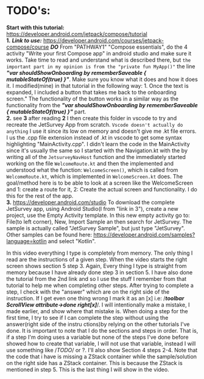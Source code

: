 # TODO's:
  **Start with this tutorial:**
  https://developer.android.com/jetpack/compose/tutorial <br>
  **1.**
    ***Link to use:***
    https://developer.android.com/courses/jetpack-compose/course
    ***DO*** From "PATHWAY1" "Compose essentials", do the 4 activity "Write your first Compose app" in android studio and make sure it works. Take time to read and understand what is described there, but `the important part in my opinion is from the "private fun MyApp()"` the line ***"var shouldShowOnboarding by rememberSaveable { mutableStateOf(true) }"***. Make sure you know what it does and how it does it. I modified(mine) in that tutorial in the following way:
     1. Once the text is expanded, I included a button that takes me back to the onboarding screen." The functionality of the button works in a similar way as the functionality from the ***"var shouldShowOnboarding by rememberSaveable { mutableStateOf(true) }"*** part. <br>
  **2.** see **3** after reading **2**
  I then create this folder in vscode to try and recreate the JetSurvey App from scratch. `Vscode doesn't actually do anything` I use it since its low on memory and doesn't give me .kt file errors. I us the .cpp file extension instead of .kt in vscode to get some syntax highlighting "MainActivity.cpp".
  I didn't learn the code in the MainActivity since it's usually the same so I started with the Navigation.kt with the by writing all of the `JetsurveyNavHost` function and the immediately started working on the file `WelcomeRoute.kt` and then the implemented and understood what the function: `WelcomeScreen()`, which is called from `WelcomeRoute.kt`, which is implemented in `WelcomeScreen.kt` does. The goal/method here is to be able to look at a screen like the WelcomeScreen and 1: create a route for it, 2: Create the actual screen and functionality. I do this for the rest of the app. <br>
  **3.** https://developer.android.com/studio
  To download the complete JetSurvey app, using Android Studio(I from "link in 3"), create a new project, use the Empty Activity template. In this new empty activity go to: File(to left corner), New, Import Sample an then search for JetSurvey. The sample is actually called "JetSurvey Sample", but just type "JetSurvey". Other samples can be found here:
  https://developer.android.com/samples?language=kotlin
  and select "Kotlin".  




In this video everything I type is completely from memory. The only thing I read are the instructions of a given step. When the video starts the right screen shows section 5 step 3. Again, Every thing I type is straight from memory because I have already done step 3 in section 5. I have also done the tutorial from the 2nd link and so I use the stuff I remember from that tutorial to help me when completing other steps. After trying to complete a step, I check with the "answer" which are on the right side of the instruction. If I get even one thing wrong I mark it as an [x] i.e: /***toolbar ScrollView attribute->done right[x]***/. I will intentionally make a mistake, I made earlier, and show where that mistake is. When doing a step for the first time, I try to see if I can complete the step without using the answer(right side of the instru ctions)by relying on the other tutorials I've done. It is important to note that I do the sections and steps in order. That is, if a step I'm doing uses a variable but none of the steps I've done before showed how to create that variable, I will not use that variable, instead I will use something like /*TODO*/ or ?. I'll also show Section 4 steps 2-4. Note that the code that i have is missing a ZStack container while the sample/solution on the right side has a ZStack container. This is because the ZStack is mentioned in step 5. This is the last thing I will show in the video.
